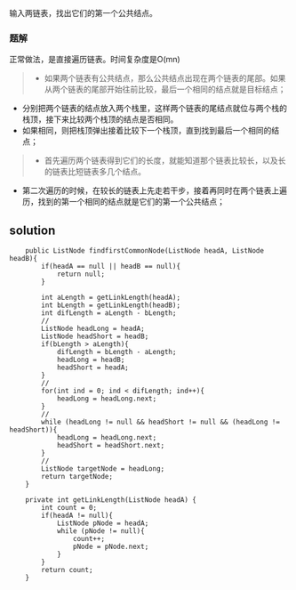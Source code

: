 输入两链表，找出它们的第一个公共结点。


### 题解

正常做法，是直接遍历链表。时间复杂度是O(mn)

>+ 如果两个链表有公共结点，那么公共结点出现在两个链表的尾部。如果从两个链表的尾部开始往前比较，最后一个相同的结点就是目标结点；
+ 分别把两个链表的结点放入两个栈里，这样两个链表的尾结点就位与两个栈的栈顶，接下来比较两个栈顶的结点是否相同。
+ 如果相同，则把栈顶弹出接着比较下一个栈顶，直到找到最后一个相同的结点；


>+ 首先遍历两个链表得到它们的长度，就能知道那个链表比较长，以及长的链表比短链表多几个结点。
+ 第二次遍历的时候，在较长的链表上先走若干步，接着再同时在两个链表上遍历，找到的第一个相同的结点就是它们的第一个公共结点；

## solution

```
	public ListNode findfirstCommonNode(ListNode headA, ListNode headB){
        if(headA == null || headB == null){
            return null;
        }
        
        int aLength = getLinkLength(headA);
        int bLength = getLinkLength(headB);
        int difLength = aLength - bLength;
        //
        ListNode headLong = headA;
        ListNode headShort = headB;
        if(bLength > aLength){
            difLength = bLength - aLength;
            headLong = headB;
            headShort = headA;
        }
        //
        for(int ind = 0; ind < difLength; ind++){
            headLong = headLong.next;
        }
        //
        while (headLong != null && headShort != null && (headLong != headShort)){
            headLong = headLong.next;
            headShort = headShort.next;
        }
        //
        ListNode targetNode = headLong;
        return targetNode;
    }

    private int getLinkLength(ListNode headA) {
        int count = 0;
        if(headA != null){
            ListNode pNode = headA;
            while (pNode != null){
                count++;
                pNode = pNode.next;
            }
        }
        return count;
    }
```